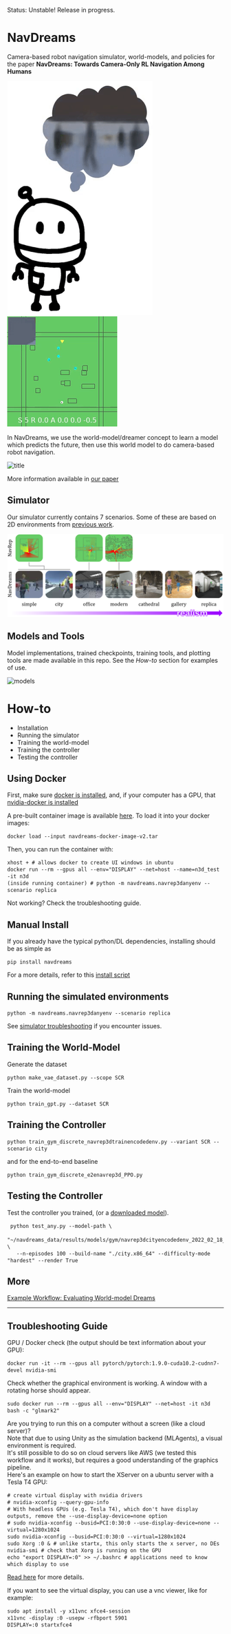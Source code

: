 Status: Unstable! Release in progress.

# NavDreams

Camera-based robot navigation simulator, world-models, and policies for the paper
**NavDreams: Towards Camera-Only RL Navigation Among Humans**

![dream](media/dreaming.gif)
![title](media/title.gif)

In NavDreams, we use the world-model/dreamer concept to learn a model which predicts the future,
then use this world model to do camera-based robot navigation.

![title](media/real_tests.gif)

More information available in [our paper](http://arxiv.org/abs/2203.12299)

## Simulator

Our simulator currently contains 7 scenarios. Some of these are based on 2D environments from [previous work](https://www.github.com/danieldugas/navrep).

![scenarios](media/scenarios.png)

<!-- To find out how to modify the simulator for your own needs, follow [this link](https://www.github.com/danieldugas/WaveEnv) -->

## Models and Tools

Model implementations, trained checkpoints, training tools, and plotting tools are made available in this repo. See the *How-to* section for examples of use. 

![models](media/models.gif)

# How-to

- Installation
- Running the simulator
- Training the world-model
- Training the controller
- Testing the controller

## Using Docker

First, make sure [docker is installed](https://docs.docker.com/engine/install/ubuntu/),
and, if your computer has a GPU, that [nvidia-docker is installed](https://docs.nvidia.com/datacenter/cloud-native/container-toolkit/install-guide.html#docker)


A pre-built container image is available [here](https://drive.google.com/file/d/1O6YxcyMxkSIkpwjaAvrSlYB0xTzxbMVp/view?usp=share_link).
To load it into your docker images:
```
docker load --input navdreams-docker-image-v2.tar
```

Then, you can run the container with:
```
xhost + # allows docker to create UI windows in ubuntu
docker run --rm --gpus all --env="DISPLAY" --net=host --name=n3d_test -it n3d
(inside running container) # python -m navdreams.navrep3danyenv --scenario replica
```

Not working? Check the troubleshooting guide.


## Manual Install

If you already have the typical python/DL dependencies, installing should be as simple as
```
pip install navdreams
```
For a more details, refer to this [install script](install_dependencies.sh)

## Running the simulated environments

```
python -m navdreams.navrep3danyenv --scenario replica
```

See [simulator troubleshooting](wiki/troubleshoot_sim.md) if you encounter issues.

## Training the World-Model

Generate the dataset

```
python make_vae_dataset.py --scope SCR
```

Train the world-model

```
python train_gpt.py --dataset SCR
```

## Training the Controller

```
python train_gym_discrete_navrep3dtrainencodedenv.py --variant SCR --scenario city
```

and for the end-to-end baseline

```
python train_gym_discrete_e2enavrep3d_PPO.py
```

## Testing the Controller

Test the controller you trained, (or a [downloaded model](https://drive.google.com/drive/folders/17_o7jPLKKlRbgySIOxn6-Z1kUHcOgld5?usp=sharing)).
```
 python test_any.py --model-path \
   "~/navdreams_data/results/models/gym/navrep3dcityencodedenv_2022_02_18__18_26_31_DISCRETE_PPO_GPT_V_ONLY_V64M64_SCR_bestckpt.zip" \
   --n-episodes 100 --build-name "./city.x86_64" --difficulty-mode "hardest" --render True
```

## More

[Example Workflow: Evaluating World-model Dreams](wiki/worldmodel_error.md)

---

## Troubleshooting Guide

GPU / Docker check (the output should be text information about your GPU):
```
docker run -it --rm --gpus all pytorch/pytorch:1.9.0-cuda10.2-cudnn7-devel nvidia-smi
```

Check whether the graphical environment is working. A window with a rotating horse should appear.
```
sudo docker run --rm --gpus all --env="DISPLAY" --net=host -it n3d bash -c "glmark2"
```

Are you trying to run this on a computer without a screen (like a cloud server)?  
Note that due to using Unity as the simulation backend (MLAgents), a visual environment is required.  
It's still possible to do so on cloud servers like AWS (we tested this workflow and it works), but requires a good understanding of the graphics pipeline.  
Here's an example on how to start the XServer on a ubuntu server with a Tesla T4 GPU:
```
# create virtual display with nvidia drivers
# nvidia-xconfig --query-gpu-info
# With headless GPUs (e.g. Tesla T4), which don't have display outputs, remove the --use-display-device=none option
# sudo nvidia-xconfig --busid=PCI:0:30:0 --use-display-device=none --virtual=1280x1024
sudo nvidia-xconfig --busid=PCI:0:30:0 --virtual=1280x1024
sudo Xorg :0 & # unlike startx, this only starts the x server, no DEs
nvidia-smi # check that Xorg is running on the GPU
echo "export DISPLAY=:0" >> ~/.bashrc # applications need to know which display to use
```

[Read here](https://dugas.ch/lord_of_the_files/run_your_unity_ml_executable_in_the_cloud.html) for more details.

If you want to see the virtual display, you can use a vnc viewer, like for example:
```
sudo apt install -y x11vnc xfce4-session
x11vnc -display :0 -usepw -rfbport 5901
DISPLAY=:0 startxfce4
```

